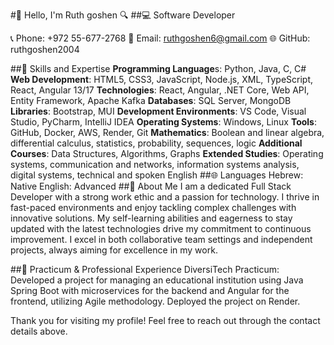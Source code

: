 
#👋 Hello, I'm Ruth goshen 🔍
##💻 Software Developer

📞 Phone: +972 55-677-2768
📧 Email: ruthgoshen6@gmail.com
🌐 GitHub: ruthgoshen2004

##🔧 Skills and Expertise
**Programming Language**s: Python, Java, C, C#
**Web Development**: HTML5, CSS3, JavaScript, Node.js, XML, TypeScript, React, Angular 13/17
**Technologies**: React, Angular, .NET Core, Web API, Entity Framework, Apache Kafka
**Databases**: SQL Server, MongoDB
**Libraries**: Bootstrap, MUI
**Development Environments**: VS Code, Visual Studio, PyCharm, IntelliJ IDEA
**Operating Systems**: Windows, Linux
**Tools**: GitHub, Docker, AWS, Render, Git
**Mathematics**: Boolean and linear algebra, differential calculus, statistics, probability, sequences, logic
**Additional Courses**: Data Structures, Algorithms, Graphs
**Extended Studies**: Operating systems, communication and networks, information systems analysis, digital systems, technical and spoken English
##🌐 Languages
Hebrew: Native
English: Advanced
##🌟 About Me
I am a dedicated Full Stack Developer with a strong work ethic and a passion for technology. I thrive in fast-paced environments and enjoy tackling complex challenges with innovative solutions. My self-learning abilities and eagerness to stay updated with the latest technologies drive my commitment to continuous improvement. I excel in both collaborative team settings and independent projects, always aiming for excellence in my work.

##🚀 Practicum & Professional Experience
DiversiTech Practicum:
Developed a project for managing an educational institution using Java Spring Boot with microservices for the backend and Angular for the frontend, utilizing Agile methodology. Deployed the project on Render.

Thank you for visiting my profile! Feel free to reach out through the contact details above.

